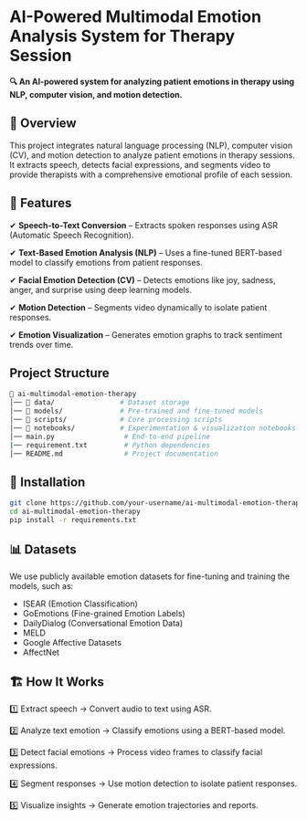 # AI-Powered Multimodal Emotion Analysis System for Therapy Session

**🔍 An AI-powered system for analyzing patient emotions in therapy using NLP, computer vision, and motion detection.**

## 📌 Overview
This project integrates natural language processing (NLP), computer vision (CV), and motion detection to analyze patient emotions in therapy sessions. It extracts speech, detects facial expressions, and segments video to provide therapists with a comprehensive emotional profile of each session.

## 🚀 Features
✔ **Speech-to-Text Conversion** – Extracts spoken responses using ASR (Automatic Speech Recognition).

✔ **Text-Based Emotion Analysis (NLP)** – Uses a fine-tuned BERT-based model to classify emotions from patient responses.

✔ **Facial Emotion Detection (CV)** – Detects emotions like joy, sadness, anger, and surprise using deep learning models.

✔ **Motion Detection** – Segments video dynamically to isolate patient responses.

✔ **Emotion Visualization** – Generates emotion graphs to track sentiment trends over time.

## Project Structure

```bash
📁 ai-multimodal-emotion-therapy
│── 📂 data/                # Dataset storage  
│── 📂 models/              # Pre-trained and fine-tuned models  
│── 📂 scripts/             # Core processing scripts  
│── 📂 notebooks/           # Experimentation & visualization notebooks  
│── main.py                 # End-to-end pipeline
|── requirement.txt         # Python dependencies
│── README.md               # Project documentation
```

## 🔧 Installation
```bash
git clone https://github.com/your-username/ai-multimodal-emotion-therapy.git
cd ai-multimodal-emotion-therapy
pip install -r requirements.txt
```

## 📊 Datasets
We use publicly available emotion datasets for fine-tuning and training the models, such as:

- ISEAR (Emotion Classification)
- GoEmotions (Fine-grained Emotion Labels)
- DailyDialog (Conversational Emotion Data)
- MELD
- Google Affective Datasets
- AffectNet

## 🏗️ How It Works
1️⃣ Extract speech → Convert audio to text using ASR.

2️⃣ Analyze text emotion → Classify emotions using a BERT-based model.

3️⃣ Detect facial emotions → Process video frames to classify facial expressions.

4️⃣ Segment responses → Use motion detection to isolate patient responses.

5️⃣ Visualize insights → Generate emotion trajectories and reports.
